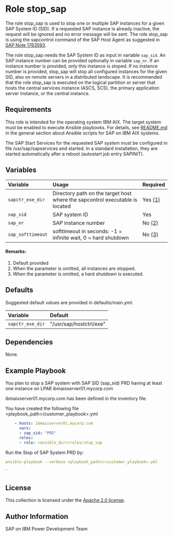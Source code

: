 # Role stop_sap

The role stop_sap is used to stop one or multiple SAP instances for a given SAP System ID (SID). If a requested SAP instance is already inactive, the request will be ignored and no error message will be sent. The role stop_sap is using the sapcontrol command of the SAP Host Agent as suggested in [SAP Note 1763593](https://launchpad.support.sap.com/#/notes/1763593).

The role stop_sap needs the SAP System ID as input in variable `sap_sid`. An SAP instance number can be provided optionally in variable `sap_nr`. If an instance number is provided, only this instance is stoped. If no instance number is provided, stop_sap will stop all configured instances for the given SID, also on remote servers in a distributed landscape. It is recommended that the role stop_sap is executed on the logical partition or server that hosts the central services instance (ASCS, SCS), the primary application server instance, or the central instance.

## Requirements

This role is intended for the operating system IBM AIX. The target system must be enabled to execute Ansible playbooks. For details, see [README.md](../../README.md) in the general section about Ansible scripts for SAP on IBM AIX systems.

The SAP Start Services for the requested SAP system must be configured in file /usr/sap/sapservices and started. In a standard installation, they are started automatically after a reboot (autostart job entry SAPINIT).

## Variables

| **Variable** | **Usage** | **Required** |
|:-------------|:----------|:-------------|
|`sapctr_exe_dir`|Directory path on the target host where the sapcontrol executable is located|Yes [(1)](#Remarks)|
|`sap_sid`|SAP system ID|Yes|
|`sap_nr`|SAP instance number|No [(2)](#Remarks)|
|`sap_softtimeout`|softtimeout in seconds: -1 = infinite wait, 0 = hard shutdown|No [(3)](#Remarks)|

#### Remarks:
1. Default provided
2. When the parameter is omitted, all instances are stopped.
3. When the parameter is omitted, a hard shutdown is executed.

## Defaults

Suggested default values are provided in defaults/main.yml:

| **Variable** | **Default** |
|:-------------|:------------|
|`sapctr_exe_dir` | "/usr/sap/hostctrl/exe" |

## Dependencies

None.

## Example Playbook
You plan to stop a SAP system with SAP SID (sap_sid) PRD having at least one instance on LPAR ibmaixserver01.mycorp.com

ibmaixserver01.mycorp.com has been defined in the inventory file.

You have created the following file <playbook_path>/customer_playbook>.yml

```YAML
    - hosts: ibmaixserver01.mycorp.com
      vars:
      - sap_sid: "PRD"
      roles:
      - role: <ansible_dir>/roles/stop_sap
```

Run the Stop of SAP System PRD by:
```YAML
ansible-playbook --verbose <playbook_path>/<customer_playbook>.yml
```
`

## License

This collection is licensed under the [Apache 2.0 license](http://www.apache.org/licenses/LICENSE-2.0).

## Author Information

SAP on IBM Power Development Team
